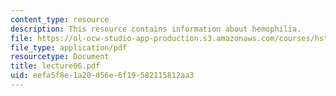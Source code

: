 ```yaml
---
content_type: resource
description: This resource contains information about hemophilia.
file: https://ol-ocw-studio-app-production.s3.amazonaws.com/courses/hst-161-molecular-biology-and-genetics-in-modern-medicine-fall-2007/eefa5f8e1a20d56e6f19582115812aa3_lecture06.pdf
file_type: application/pdf
resourcetype: Document
title: lecture06.pdf
uid: eefa5f8e-1a20-d56e-6f19-582115812aa3
---
```

